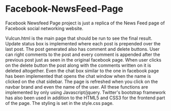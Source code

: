 # Facebook-NewsFeed-Page
Facebook Newsfeed Page project is just a replica of the News Feed page of Facebook social networking website.

Vulcun.html is the main page that should be run to see the final result. 
Update status box is implemented where each post is prepended over the last post.
The post generated also has comment and delete buttons. User can right comments to the post and every comment is appended after
the previous post just as seen in the original facebook page. When user clicks on the delete button the post along with the comments 
written on it is deleted altogether.
Even the chat box similar to the one in facebook page has been implemented that opens the chat window when the name is clicked
on the chat sidebar. 
The page is refreshed when you click on the navbar brand and even the name of the user.
All these functions are implemented by only using Javascript/jquery.
Twitter's bootstrap framework has also been used in addition to the HTML5 and CSS3 for the frontend part of the page.
The styling is set in the style.css page.

